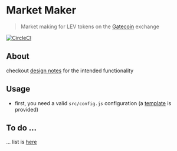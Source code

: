 # Market Maker

> Market making for LEV tokens on the [Gatecoin](https://gatecoin.com/) exchange

[![CircleCI](https://circleci.com/gh/market-maker/market-maker/tree/master.svg?style=svg)](https://circleci.com/gh/market-maker/market-maker/tree/master)


## About

checkout [design notes](docs/design.md) for the intended functionality  


## Usage

- first, you need a valid `src/config.js` configuration (a [template](src/template.config.js) is provided)


## To do ...

... list is [here](docs/todo.md) 



